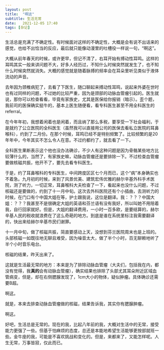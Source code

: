 ```yaml
---
layout: post
title:  "啊这" 
subtitle: 生活无常
date:   2021-12-05 17:40
tags: [杂记]
---
```


生活总是充满了不确定性。有时候面对这样的不确定性，大概是会有说不出话来的感觉，也给不出恰当的反应，最后就只能像动漫里的吐槽役一样说一句，“啊这”。

大概从前年春天的时候，或许更早，但记不清了，右耳开始有搏动性耳鸣。这样的耳鸣其实一般来讲问题不大，好多人经历过，不知什么时候突然就发生了，也不知什么时候突然就消失。大概的感觉就是随着脉搏的频率会在耳朵里听见类似于液体流动的声音。

去年因为颈椎病犯了，去看了下医生，随口聊起来搏动性耳鸣，说起来外婆在世时也有过同样的问题，不过她的比较严重，因为是颈部的动脉血管瘤引起的。医生就说，那你可以检查看看，毕竟有家族史，尤其是医保给你报销（暗示）。歪个题，我前司的医保确实挺牛的，基本上医生随便看，看专科医生甚至不用全科医生的referral。

在今年年初，我想着闲着也是闲着，而且纳了那么多税，要享受一下社会福利，于是就约了公立医院的全科医生（虽然我可以直接用公司的医保去看私立医院的耳鼻喉科），约到了二月份。在那个时候，耳鸣已经不是特别频繁了。比较频繁的是20年年中，今年其实不怎么令人在意。不过约都约了，就去看了一下。

全科医生果断表示这个他也没办法确诊，不少人有这种问题是因为骨骼某些地方比较薄什么的，当然了，有家族史嘛，动脉血管瘤还是要排除一下。不过检查血管瘤要做核磁共振，他开不了，要先去看专科医生。

于是，约了耳鼻喉科的专科医生，中间跨度区区七个月而已，这个“病”本身确实也不着急。九月初的时候，来到了风景优美、建筑宏伟优雅的赫尔辛基外科手术医院，测了听力，一切正常，耳鼻喉科大夫检查了一下，看起来也没什么问题，不过核磁还是要做的，约到了十一月中旬。这次去外科医院还有个小插曲，去测听力的时候，在门口有个中国大姐在等，护士跟我说，这位是翻译。我：？？？中国大姐：？？？我甚至不是很确定大姐的英语和芬兰语有没有我好，所以叫她不用陪着我，自行回家就好。但是，大姐的翻译费用，一小时一百多欧，是要结算的，赫尔辛基人民的税收就浪费在了这么奇葩的地方。到底是谁在系统里标注我需要翻译的，快出来给赫尔辛基市民们谢罪。

十一月中旬，做了核磁共振，简直要感动上天，没想到芬兰医院周末也是上班的。头部核磁一如既往地无聊且难受，因为噪音太大，做了半个小时，百无聊赖地听了半个小时音乐电台。

核磁的结果，昨天出来了。

这就是生活最无常的地方：本来是为了排除动脉血管瘤（大夫们，包括我在内，都没有觉得，我**真的**会有动脉血管瘤），确实结果也排除了头部尤其耳朵附近区域血管病变，但是，却在右侧腮腺发现了，1cm大小的物体，疑似肿瘤。具体确诊还需要B超。

啊这。

就是，本来去排查动脉血管瘤做的核磁，结果告诉我，其实你有腮腺肿瘤。

啊这。

好吧，生活总是无常的。现在的我，比起八年前的我，大概对生活中的无常，接受能力更强了一些。但基于怕麻烦的态度，总还是本能地希望生活能够更按部就班一些。金牛座的我，可能是不喜欢挑战和变化的。但是，来都来了，又能怎样呢。人生无常，万事皆寂，仅此而已。
